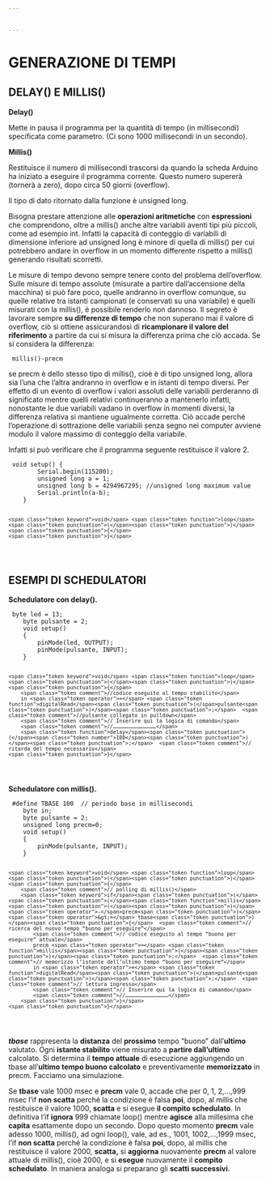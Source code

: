 ```yaml
---


---
```


<h1 id="generazione-di-tempi"><strong>GENERAZIONE DI TEMPI</strong></h1>
<h2 id="delay-e-millis"><strong>DELAY() E MILLIS()</strong></h2>
<p><strong>Delay()</strong></p>
<p>Mette in pausa il programma per la quantità di tempo (in millisecondi) specificata come parametro. (Ci sono 1000 millisecondi in un secondo).</p>
<p><strong>Millis()</strong></p>
<p>Restituisce il numero di millisecondi trascorsi da quando la scheda Arduino ha iniziato a eseguire il programma corrente. Questo numero supererà (tornerà a zero), dopo circa 50 giorni (overflow).</p>
<p>Il tipo di dato ritornato dalla funzione è unsigned long.</p>
<p>Bisogna prestare attenzione alle <strong>operazioni aritmetiche</strong> con <strong>espressioni</strong> che comprendono, oltre a millis() anche altre variabili aventi tipi più piccoli, come ad esempio int. Infatti la capacità di conteggio di variabili di dimensione inferiore ad unsigned long è minore di quella di millis() per cui potrebbero andare in overflow in un momento differente rispetto a millis() generando risultati scorretti.</p>
<p>Le misure di tempo devono sempre tenere conto del problema dell’overflow.  Sulle misure di tempo assolute (misurate a partire dall’accensione della macchina) si può fare poco, quelle andranno in overflow comunque, su quelle relative tra istanti campionati (e conservati su una variabile) e quelli misurati con la millis(), è possibile renderlo non dannoso. Il segreto è lavorare sempre <strong>su differenze di tempo</strong> che non superano mai il valore di overflow, ciò si ottiene assicurandosi di <strong>ricampionare il valore del riferimento</strong> a partire da cui si misura la differenza prima che ciò accada. Se si considera la differenza:</p>
<pre class=" language-c"><code class="prism ++ language-c">	<span class="token function">millis</span><span class="token punctuation">(</span><span class="token punctuation">)</span><span class="token operator">-</span>precm
</code></pre>
<p>se precm è dello stesso tipo di millis(), cioè è di tipo unsigned long, allora sia l’una che l’altra andranno in overflow e in istanti di tempo diversi. Per effetto di un evento di overflow i valori assoluti delle variabili perderanno di significato mentre quelli relativi continueranno a mantenerlo infatti, nonostante le due variabili vadano in overflow in momenti diversi, la differenza relativa si mantiene ugualmente corretta. Ciò accade perché l’operazione di sottrazione delle variabili senza segno nei computer avviene modulo il valore massimo di conteggio della variabile.</p>
<p>Infatti si può verificare che il programma seguente restituisce il valore 2.</p>
<pre class=" language-c"><code class="prism ++ language-c">	<span class="token keyword">void</span> <span class="token function">setup</span><span class="token punctuation">(</span><span class="token punctuation">)</span> <span class="token punctuation">{</span>
		Serial<span class="token punctuation">.</span><span class="token function">begin</span><span class="token punctuation">(</span><span class="token number">115200</span><span class="token punctuation">)</span><span class="token punctuation">;</span>
		<span class="token keyword">unsigned</span> <span class="token keyword">long</span> a <span class="token operator">=</span> <span class="token number">1</span><span class="token punctuation">;</span>
		<span class="token keyword">unsigned</span> <span class="token keyword">long</span> b <span class="token operator">=</span> <span class="token number">4294967295</span><span class="token punctuation">;</span> <span class="token comment">//unsigned long maximum value</span>
		Serial<span class="token punctuation">.</span><span class="token function">println</span><span class="token punctuation">(</span>a<span class="token operator">-</span>b<span class="token punctuation">)</span><span class="token punctuation">;</span>
	<span class="token punctuation">}</span>

	<span class="token keyword">void</span> <span class="token function">loop</span><span class="token punctuation">(</span><span class="token punctuation">)</span> <span class="token punctuation">{</span>
	<span class="token punctuation">}</span>
</code></pre>
<h2 id="esempi-di-schedulatori"><strong>ESEMPI DI SCHEDULATORI</strong></h2>
<p><strong>Schedulatore con delay().</strong></p>
<pre class=" language-c"><code class="prism ++ language-c">	byte led <span class="token operator">=</span> <span class="token number">13</span><span class="token punctuation">;</span>
	byte pulsante <span class="token operator">=</span> <span class="token number">2</span><span class="token punctuation">;</span>
	<span class="token keyword">void</span> <span class="token function">setup</span><span class="token punctuation">(</span><span class="token punctuation">)</span>
	<span class="token punctuation">{</span>
		<span class="token function">pinMode</span><span class="token punctuation">(</span>led<span class="token punctuation">,</span> OUTPUT<span class="token punctuation">)</span><span class="token punctuation">;</span>
		<span class="token function">pinMode</span><span class="token punctuation">(</span>pulsante<span class="token punctuation">,</span> INPUT<span class="token punctuation">)</span><span class="token punctuation">;</span>
	<span class="token punctuation">}</span>

	<span class="token keyword">void</span> <span class="token function">loop</span><span class="token punctuation">(</span><span class="token punctuation">)</span>
	<span class="token punctuation">{</span>
		<span class="token comment">//codice eseguito al tempo stabilito</span>
		in <span class="token operator">=</span> <span class="token function">digitalRead</span><span class="token punctuation">(</span>pulsante<span class="token punctuation">)</span><span class="token punctuation">;</span>  <span class="token comment">//pulsante collegato in pulldown</span>
		<span class="token comment">// Inserire qui la logica di comando</span>
		<span class="token comment">//……………………………………</span>
		<span class="token function">delay</span><span class="token punctuation">(</span><span class="token number">100</span><span class="token punctuation">)</span><span class="token punctuation">;</span>  <span class="token comment">// ritarda del tempo necessario</span>
	<span class="token punctuation">}</span>
</code></pre>
<p><strong>Schedulatore con millis().</strong></p>
<pre class=" language-c"><code class="prism ++ language-c">	<span class="token macro property">#<span class="token directive keyword">define</span> TBASE 100  </span><span class="token comment">// periodo base in millisecondi</span>
	byte in<span class="token punctuation">;</span>
	byte pulsante <span class="token operator">=</span> <span class="token number">2</span><span class="token punctuation">;</span>
	<span class="token keyword">unsigned</span> <span class="token keyword">long</span> precm<span class="token operator">=</span><span class="token number">0</span><span class="token punctuation">;</span>
	<span class="token keyword">void</span> <span class="token function">setup</span><span class="token punctuation">(</span><span class="token punctuation">)</span>
	<span class="token punctuation">{</span>
		<span class="token function">pinMode</span><span class="token punctuation">(</span>pulsante<span class="token punctuation">,</span> INPUT<span class="token punctuation">)</span><span class="token punctuation">;</span>
	<span class="token punctuation">}</span>

	<span class="token keyword">void</span> <span class="token function">loop</span><span class="token punctuation">(</span><span class="token punctuation">)</span>
	<span class="token punctuation">{</span>
		<span class="token comment">// polling di millis()</span>
		<span class="token keyword">if</span><span class="token punctuation">(</span><span class="token punctuation">(</span><span class="token function">millis</span><span class="token punctuation">(</span><span class="token punctuation">)</span><span class="token operator">-</span>precm<span class="token punctuation">)</span> <span class="token operator">&gt;=</span> tbase<span class="token punctuation">)</span><span class="token punctuation">{</span>  <span class="token comment">// ricerca del nuovo tempo “buono per eseguire”</span>
			<span class="token comment">// codice eseguito al tempo “buono per eseguire” attuale</span>
			precm <span class="token operator">=</span> <span class="token function">millis</span><span class="token punctuation">(</span><span class="token punctuation">)</span><span class="token punctuation">;</span>  <span class="token comment">// memorizzo l’istante dell’ultimo tempo “buono per eseguire”</span>
			in <span class="token operator">=</span> <span class="token function">digitalRead</span><span class="token punctuation">(</span>pulsante<span class="token punctuation">)</span><span class="token punctuation">;</span>  <span class="token comment">// lettura ingresso</span>
			<span class="token comment">// Inserire qui la logica di comando</span>
			<span class="token comment">//……………………………………</span>
		<span class="token punctuation">}</span>
	<span class="token punctuation">}</span>
</code></pre>
<p><strong><em>tbase</em></strong> rappresenta la <strong>distanza</strong> del <strong>prossimo</strong> tempo “buono” dall’<strong>ultimo</strong> valutato. Ogni <strong>istante stabilito</strong> viene misurato a <strong>partire dall’ultimo</strong> calcolato. Si determina il <strong>tempo attuale</strong> di esecuzione aggiungendo un tbase all’<strong>ultimo tempo buono calcolato</strong> e preventivamente <strong>memorizzato</strong> in precm. Facciamo una simulazione.</p>
<p>Se <strong>tbase</strong> vale 1000 msec e <strong>precm</strong> vale 0, accade che per 0, 1, 2,…,999 msec l’if <strong>non scatta</strong> perché la condizione è falsa <strong>poi</strong>, dopo, al millis che restituisce il valore 1000, <strong>scatta</strong> e si esegue <strong>il compito schedulato</strong>. In definitiva l’if <strong>ignora</strong> 999 chiamate loop() mentre <strong>agisce</strong> alla millesima che <strong>capita</strong> esattamente dopo un secondo. Dopo questo momento <strong>precm</strong> vale adesso 1000, millis(), ad ogni loop(), vale, ad es., 1001, 1002,…,1999 msec, l’if <strong>non scatta</strong> perché la condizione è falsa <strong>poi</strong>, dopo, al millis che restituisce il valore 2000, <strong>scatta,</strong> si <strong>aggiorna</strong> nuovamente <strong>precm</strong> al valore attuale di millis(), cioè 2000, e si <strong>esegue</strong> nuovamente il <strong>compito schedulato</strong>. In maniera analoga si preparano gli <strong>scatti successivi</strong>.</p>

